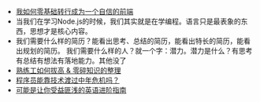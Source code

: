 * [我如何零基础转行成为一个自信的前端](https://juejin.im/post/5bb9aed1e51d451a3f4c3923)
* 当我们在学习Node.js的时候，我们其实就是在学编程。语言只是最表象的东西，思想才是核心内容。
* 我们需要什么样的简历？能看出思考、总结的简历，能看出特长的简历，能看出规划的简历。
我们需要什么样的人？就一个字：潜力。潜力是什么？有思考有总结有想法有落地能力。其他没了
* [熟练工如何拔高 & 零碎知识的整理](https://mp.weixin.qq.com/s/rb5UJXh70exRqeQdWFhkAA)
* [程序员能靠技术渡过中年危机吗？](https://mp.weixin.qq.com/s/j4iikawV-DuIcdOde5Qv8w)
* [可能是让你受益匪浅的英语进阶指南](https://github.com/byoungd/English-level-up-tips-for-Chinese)